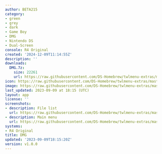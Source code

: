 ```yaml
---
author: BETA215
category:
- green
- grey
- dark
- Game Boy
- DMG
- Nintendo DS
- Dual-Screen
console: R4 Original
created: '2024-12-09T11:14:55Z'
description: ''
downloads:
  DMG.7z:
    size: 22261
    url: https://raw.githubusercontent.com/DS-Homebrew/twlmenu-extras/master/_nds/TWiLightMenu/r4menu/themes/DMG.7z
icon: https://raw.githubusercontent.com/DS-Homebrew/twlmenu-extras/master/unistore/icons/r4.png
image: https://raw.githubusercontent.com/DS-Homebrew/twlmenu-extras/master/unistore/icons/r4.png
last_updated: 2023-09-09 at 18:15 (UTC)
layout: app
license: ''
screenshots:
- description: File list
  url: https://raw.githubusercontent.com/DS-Homebrew/twlmenu-extras/master/_nds/TWiLightMenu/r4menu/themes/meta/DMG/screenshots/file-list.png
- description: Main menu
  url: https://raw.githubusercontent.com/DS-Homebrew/twlmenu-extras/master/_nds/TWiLightMenu/r4menu/themes/meta/DMG/screenshots/main-menu.png
systems:
- R4 Original
title: DMG
updated: '2023-09-09T18:15:20Z'
version: v1.0.0
---
```

